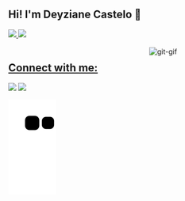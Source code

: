 ## Hi! I'm Deyziane Castelo 👋 
 <div>
  <a href="https://github.com/DeyzianeCastelo">
  <img  height="150em" src="https://github-readme-stats.vercel.app/api?username=DeyzianeCastelo&show_icons=true&theme=marsala&include_all_commits=true&count_private=true"/>
  <img  height="150em" src="https://github-readme-stats.vercel.app/api/top-langs/?username=DeyzianeCastelo&layout=compact&langs_count=7&theme=marsala"/>
</div>
  
<div style="display: inline_block"><br>
  <img align="right" alt="git-gif" width="220" height="120" src="https://media1.giphy.com/media/du3J3cXyzhj75IOgvA/giphy.gif?">
</div>
  
## Connect with me:  
 
<div> 
  <a href = "mailto:deyziane.castelo@gmail.com"><img src="https://img.shields.io/badge/-Gmail-%23333?style=for-the-badge&logo=gmail&logoColor=white" target="_blank"></a>
  <a href="https://www.linkedin.com/in/deyziane-castelo-9b52a41b2/" target="_blank"><img src="https://img.shields.io/badge/-LinkedIn-%230077B5?style=for-the-badge&logo=linkedin&logoColor=white" target="_blank"></a> 
 
  ![Snake animation](https://github.com/rafaballerini/rafaballerini/blob/output/github-contribution-grid-snake.svg)
 
</div>
